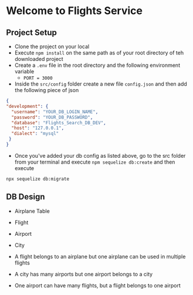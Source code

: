 # Welcome to Flights Service

## Project Setup

 - Clone the project on your local 
 - Execute `npm install` on the same path as of your root directory of teh downloaded project
 - Create a `.env` file in the root directory and the following environment variable
    - `PORT = 3000`
  - Inside the `src/config` folder create a new file `config.json` and then add the following piece of json

  ``` json
  {
  "development": {
    "username": "YOUR_DB_LOGIN_NAME",
    "password": "YOUR_DB_PASSWORD",
    "database": "Flights_Search_DB_DEV",
    "host": "127.0.0.1",
    "dialect": "mysql"
   }
  }
  ```
  - Once you've added your db config as listed above, go to the src folder from your terminal and execute `npm sequelize db:create`
  and then execute

  `npx sequelize db:migrate`

  ## DB Design
   - Airplane Table
   - Flight
   - Airport
   - City

   - A flight belongs to an airplane but one airplane can be used in multiple flights
   - A city has many airports but one airport belongs to a city
   - One airport can have many flights, but a flight belongs to one airport